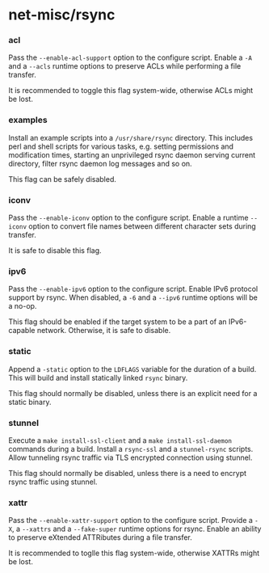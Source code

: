 # net-misc/rsync

### acl
Pass the `--enable-acl-support` option to the configure script. Enable a `-A` and a `--acls` runtime options to preserve ACLs while performing a file transfer.

It is recommended to toggle this flag system-wide, otherwise ACLs might be lost.

### examples
Install an example scripts into a `/usr/share/rsync` directory. This includes perl and shell scripts for various tasks, e.g. setting permissions and modification times, starting an unprivileged rsync daemon serving current directory, filter rsync daemon log messages and so on.

This flag can be safely disabled.

### iconv
Pass the `--enable-iconv` option to the configure script. Enable a runtime `--iconv` option to convert file names between different character sets during transfer.

It is safe to disable this flag.

### ipv6
Pass the `--enable-ipv6` option to the configure script. Enable IPv6 protocol support by rsync. When disabled, a `-6` and a `--ipv6` runtime options will be a no-op.

This flag should be enabled if the target system to be a part of an IPv6-capable network. Otherwise, it is safe to disable.

### static
Append a `-static` option to the `LDFLAGS` variable for the duration of a build. This will build and install statically linked `rsync` binary.

This flag should normally be disabled, unless there is an explicit need for a static binary.

### stunnel
Execute a `make install-ssl-client` and a `make install-ssl-daemon` commands during a build. Install a `rsync-ssl` and a `stunnel-rsync` scripts. Allow tunneling rsync traffic via TLS encrypted connection using stunnel.

This flag should normally be disabled, unless there is a need to encrypt rsync traffic using stunnel.

### xattr
Pass the `--enable-xattr-support` option to the configure script. Provide a `-X`, a `--xattrs` and a `--fake-super` runtime options for rsync. Enable an ability to preserve eXtended ATTRibutes during a file transfer.

It is recommended to toglle this flag system-wide, otherwise XATTRs might be lost.
